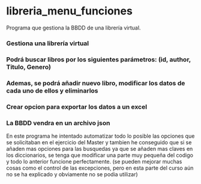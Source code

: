 # libreria_menu_funciones
Programa que gestiona la BBDD de una librería virtual.

### Gestiona una librería virtual
### Podrá buscar libros por los siguientes parámetros: (id, author, Titulo, Genero)
### Ademas, se podrá añadir nuevo libro, modificar los datos de cada uno de ellos y eliminarlos
### Crear opcion para exportar los datos a un excel
### La BBDD vendra en un archivo json


En este programa he intentado automatizar todo lo posible las opciones que se solicitaban en el ejercicio del Master y tambien he conseguido que si se añaden mas opciones para las busquedas ya que se añaden mas claves en los diccionarios, se tenga que modificar una parte muy pequeña del codigo y todo lo anterior funcione perfectamente.
(se pueden mejorar muchas cosas como el control de las excepciones, pero en esta parte del curso aún no se ha explicado y obviamente no se podia utilizar)
